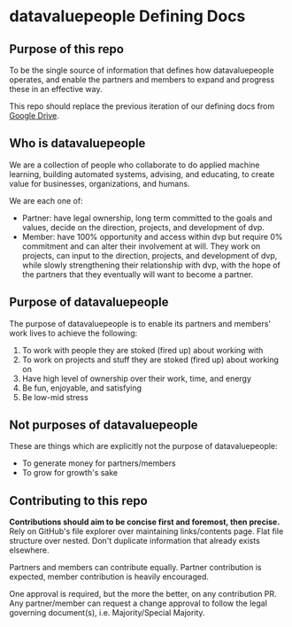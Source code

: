 # datavaluepeople Defining Docs

## Purpose of this repo

To be the single source of information that defines how datavaluepeople operates, and enable the
partners and members to expand and progress these in an effective way.

This repo should replace the previous iteration of our defining docs from [Google Drive][link to
old docs].

## Who is datavaluepeople

We are a collection of people who collaborate to do applied machine learning, building automated
systems, advising, and educating, to create value for businesses, organizations, and humans.

We are each one of:
- Partner: have legal ownership, long term committed to the goals and values, decide on the
  direction, projects, and development of dvp.
- Member: have 100% opportunity and access within dvp but require 0% commitment and can alter their
  involvement at will. They work on projects, can input to the direction, projects, and development
  of dvp, while slowly strengthening their relationship with dvp, with the hope of the partners
  that they eventually will want to become a partner.

## Purpose of datavaluepeople

The purpose of datavaluepeople is to enable its partners and members' work lives to achieve the
following:
1. To work with people they are stoked (fired up) about working with
2. To work on projects and stuff they are stoked (fired up) about working on
3. Have high level of ownership over their work, time, and energy
4. Be fun, enjoyable, and satisfying
5. Be low-mid stress

## Not purposes of datavaluepeople

These are things which are explicitly not the purpose of datavaluepeople:
- To generate money for partners/members
- To grow for growth's sake

## Contributing to this repo

**Contributions should aim to be concise first and foremost, then precise.** Rely on GitHub's file
explorer over maintaining links/contents page. Flat file structure over nested. Don't duplicate
information that already exists elsewhere.

Partners and members can contribute equally. Partner contribution is expected, member contribution
is heavily encouraged.

One approval is required, but the more the better, on any contribution PR. Any partner/member can
request a change approval to follow the legal governing document(s), i.e. Majority/Special
Majority.

[link to old docs]: https://docs.google.com/document/d/1aI_ywv-VXqnCAddv9bWmHjt0_msr3S4MmCe5nvH1jlM/edit?usp=sharing
